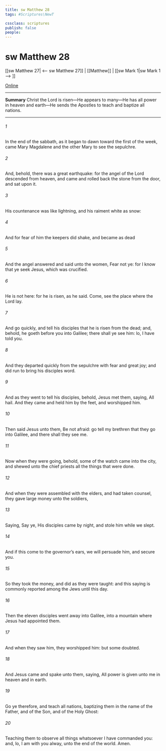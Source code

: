 ```yaml
---
title: sw Matthew 28
tags: #Scriptures\NewT

cssclass: scriptures
publish: false
people:
---
```


# sw Matthew 28
[[sw Matthew 27| <-- sw Matthew 27]] | [[Matthew]] | [[sw Mark 1|sw Mark 1 --> ]]

[Online](https://churchofjesuschrist.org/study/scriptures/nt/matt/28?lang=eng)

---
__Summary__
Christ the Lord is risen—He appears to many—He has all power in heaven and earth—He sends the Apostles to teach and baptize all nations.

---
###### 1 
In the end of the sabbath, as it began to dawn toward the first  of the week, came Mary Magdalene and the other Mary to see the sepulchre.

###### 2 
And, behold, there was a great earthquake: for the angel of the Lord descended from heaven, and came and rolled back the stone from the door, and sat upon it.

###### 3 
His countenance was like lightning, and his raiment white as snow:

###### 4 
And for fear of him the keepers did shake, and became as dead 

###### 5 
And the angel answered and said unto the women, Fear not ye: for I know that ye seek Jesus, which was crucified.

###### 6 
He is not here: for he is risen, as he said. Come, see the place where the Lord lay.

###### 7 
And go quickly, and tell his disciples that he is risen from the dead; and, behold, he goeth before you into Galilee; there shall ye see him: lo, I have told you.

###### 8 
And they departed quickly from the sepulchre with fear and great joy; and did run to bring his disciples word.

###### 9 
And as they went to tell his disciples, behold, Jesus met them, saying, All hail. And they came and held him by the feet, and worshipped him.

###### 10 
Then said Jesus unto them, Be not afraid: go tell my brethren that they go into Galilee, and there shall they see me.

###### 11 
Now when they were going, behold, some of the watch came into the city, and shewed unto the chief priests all the things that were done.

###### 12 
And when they were assembled with the elders, and had taken counsel, they gave large money unto the soldiers,

###### 13 
Saying, Say ye, His disciples came by night, and stole him  while we slept.

###### 14 
And if this come to the governor’s ears, we will persuade him, and secure you.

###### 15 
So they took the money, and did as they were taught: and this saying is commonly reported among the Jews until this day.

###### 16 
Then the eleven disciples went away into Galilee, into a mountain where Jesus had appointed them.

###### 17 
And when they saw him, they worshipped him: but some doubted.

###### 18 
And Jesus came and spake unto them, saying, All power is given unto me in heaven and in earth.

###### 19 
Go ye therefore, and teach all nations, baptizing them in the name of the Father, and of the Son, and of the Holy Ghost:

###### 20 
Teaching them to observe all things whatsoever I have commanded you: and, lo, I am with you alway,  unto the end of the world. Amen.

